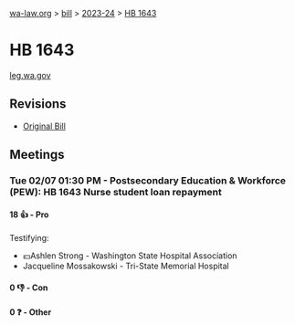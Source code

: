 [wa-law.org](/) > [bill](/bill/) > [2023-24](/bill/2023-24/) > [HB 1643](/bill/2023-24/hb/1643/)

# HB 1643
[leg.wa.gov](https://app.leg.wa.gov/billsummary?BillNumber=1643&Year=2023&Initiative=false)

## Revisions
* [Original Bill](1/)

## Meetings
### Tue 02/07 01:30 PM - Postsecondary Education & Workforce (PEW): HB 1643 Nurse student loan repayment
#### 18 👍 - Pro
Testifying:
* 💵Ashlen Strong - Washington State Hospital Association
* Jacqueline Mossakowski - Tri-State Memorial Hospital

#### 0 👎 - Con

#### 0 ❓ - Other
